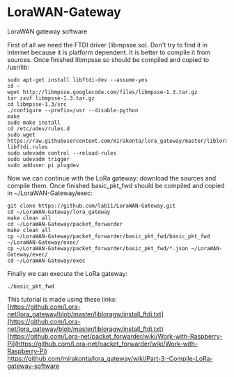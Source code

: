 # LoraWAN-Gateway
LoraWAN gateway software

First of all we need the FTDI driver (libmpsse.so). Don't try to find it in internet because it is platform dependent. It is better to compile it from sources. Once finished libmpsse.so should be compiled and copied to /usr/lib:

    sudo apt-get install libftdi-dev --assume-yes
    cd ~
    wget http://libmpsse.googlecode.com/files/libmpsse-1.3.tar.gz
    tar zxvf libmpsse-1.3.tar.gz
    cd libmpsse-1.3/src
    ./configure --prefix=/usr --disable-python
    make
    sudo make install
    cd /etc/udev/rules.d
    sudo wget https://raw.githubusercontent.com/mirakonta/lora_gateway/master/libloragw/99-libftdi.rules
    sudo udevadm control --reload-rules
    sudo udevadm trigger
    sudo adduser pi plugdev


Now we can continue with the LoRa gateway: download the sources and compile them. Once finished basic_pkt_fwd should be compiled and copied in ~/LoraWAN-Gateway/exec:

    git clone https://github.com/lab11/LoraWAN-Gateway.git
    cd ~/LoraWAN-Gateway/lora_gateway
    make clean all
    cd ~/LoraWAN-Gateway/packet_forwarder
    make clean all
    cp ~/LoraWAN-Gateway/packet_forwarder/basic_pkt_fwd/basic_pkt_fwd ~/LoraWAN-Gateway/exec/
    cp ~/LoraWAN-Gateway/packet_forwarder/basic_pkt_fwd/*.json ~/LoraWAN-Gateway/exec/
    cd ~/LoraWAN-Gateway/exec


Finally we can execute the LoRa gateway:

    ./basic_pkt_fwd



This tutorial is made using these links:  
[https://github.com/Lora-net/lora_gateway/blob/master/libloragw/install_ftdi.txt](https://github.com/Lora-net/lora_gateway/blob/master/libloragw/install_ftdi.txt)  
[https://github.com/Lora-net/packet_forwarder/wiki/Work-with-Raspberry-Pi](https://github.com/Lora-net/packet_forwarder/wiki/Work-with-Raspberry-Pi)  
https://github.com/mirakonta/lora_gateway/wiki/Part-3:-Compile-LoRa-gateway-software 
